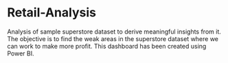 # Retail-Analysis
Analysis of sample superstore dataset to derive meaningful insights from it. The objective is to find the weak areas in the superstore dataset where we can work to make more profit. This dashboard has been created using Power BI.
